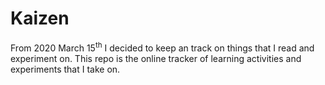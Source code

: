 # Kaizen

From 2020 March 15<sup>th</sup> I decided to keep an track on things that I read and experiment on. This repo is the online tracker of learning activities and experiments that I take on.
